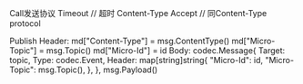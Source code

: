 Call发送协议
Timeout // 超时
Content-Type
Accept // 同Content-Type
protocol

Publish
Header:
	md["Content-Type"] = msg.ContentType()
	md["Micro-Topic"] = msg.Topic()
	md["Micro-Id"] = id
Body: codec.Message{
		Target: topic,
		Type:   codec.Event,
		Header: map[string]string{
			"Micro-Id":    id,
			"Micro-Topic": msg.Topic(),
		},
	}, msg.Payload()